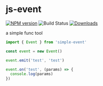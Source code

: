 # js-event
[![NPM version][npm-image]][npm-url]
![Build Status][travis-image]
[![Downloads][downloads-image]][downloads-url]

[npm-url]: https://www.npmjs.com/package/@ricardweii/js-event
[npm-image]: https://img.shields.io/npm/v/@ricardweii/js-event.svg
[travis-image]: https://travis-ci.org/richardwei195/js-event.svg?branch=master
[downloads-url]: https://npmjs.org/package/@ricardweii/js-event
[downloads-image]: https://img.shields.io/npm/dm/@ricardweii/js-event.svg?style=flat-square

a simple func tool

```js
import { Event } from 'simple-event'

const event = new Event()

event.emit('test', 'test')

event.on('test', (params) => {
  console.log(params)
})
```